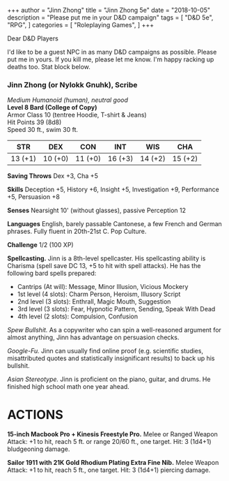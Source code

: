 +++
author = "Jinn Zhong" 
title = "Jinn Zhong 5e" 
date = "2018-10-05" 
description = "Please put me in your D&D campaign"
tags = [
    "D&D 5e",
    "RPG",
]
categories = [
    "Roleplaying Games",
]
+++

Dear D&D Players

I'd like to be a guest NPC in as many D&D campaigns as possible. Please put me in yours. If you kill me, please let me know. I'm happy racking up deaths too. Stat block below.

### Jinn Zhong (or Nylokk Gnuhk), Scribe
*Medium Humanoid (human), neutral good*  
**Level 8 Bard (College of Copy)**  
Armor Class 10 (tentree Hoodie, T-shirt & Jeans)  
Hit Points 39 (8d8)  
Speed 30 ft., swim 30 ft.  

| STR | DEX | CON | INT | WIS | CHA |
|-----|-----|-----|-----|-----|-----|
| 13 (+1) | 10 (+0) | 11 (+0) | 16 (+3) | 14 (+2) | 15 (+2)|

**Saving Throws** Dex +3, Cha +5

**Skills** Deception +5, History +6, Insight +5, Investigation +9, Performance +5, Persuasion +8

**Senses** Nearsight 10' (without glasses), passive Perception 12

**Languages** English, barely passable Cantonese, a few French and German phrases. Fully fluent in 20th-21st C. Pop Culture.

**Challenge** 1/2 (100 XP)

**Spellcasting.** Jinn is a 8th-level spellcaster. His spellcasting ability is Charisma (spell save DC 13, +5 to hit with spell attacks). He has the following bard spells prepared:

* Cantrips (At will): Message, Minor Illusion, Vicious Mockery
* 1st level (4 slots): Charm Person, Heroism, Illusory Script
* 2nd level (3 slots): Enthrall, Magic Mouth, Suggestion
* 3rd level (3 slots): Fear, Hypnotic Pattern, Sending, Speak With Dead
* 4th level (2 slots): Compulsion, Confusion

*Spew Bullshit.* As a copywriter who can spin a well-reasoned argument for almost anything, Jinn has advantage on persuasion checks.

*Google-Fu.* Jinn can usually find online proof (e.g. scientific studies, misattributed quotes and statistically insignificant results) to back up his bullshit.

*Asian Stereotype.* Jinn is proficient on the piano, guitar, and drums. He finished high school math one year ahead.

# ACTIONS

**15-inch Macbook Pro + Kinesis Freestyle Pro.** Melee or Ranged Weapon Attack: +1 to hit, reach 5 ft. or range 20/60 ft., one target. Hit: 3 (1d4+1) bludgeoning damage.

**Sailor 1911 with 21K Gold Rhodium Plating Extra Fine Nib.** Melee Weapon Attack: +1 to hit, reach 5 ft., one target. Hit: 3 (1d4+1) piercing damage.
